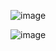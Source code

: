 ![image](https://github.com/user-attachments/assets/075e1406-a97a-4676-8864-9d80d232d081)

![image](https://github.com/user-attachments/assets/e87112f5-5550-4613-b7d9-e36e501eb629)
